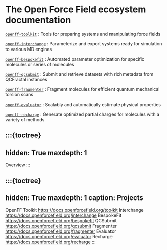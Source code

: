# The Open Force Field ecosystem documentation

[`openff-toolkit`](https://docs.openforcefield.org/toolkit)
: Tools for preparing systems and manipulating force fields

[`openff-interchange`](https://docs.openforcefield.org/interchange)
: Parameterize and export systems ready for simulation to various MD engines

[`openff-bespokefit`](https://docs.openforcefield.org/bespokefit)
: Automated parameter optimization for specific molecules or series of molecules

[`openff-qcsubmit`](https://docs.openforcefield.org/qcsubmit)
: Submit and retrieve datasets with rich metadata from QCFractal instances

[`openff-fragmenter`](https://docs.openforcefield.org/fragmenter)
: Fragment molecules for efficient quantum mechanical torsion scans 

[`openff-evaluator`](https://docs.openforcefield.org/evaluator)
: Scalably and automatically estimate physical properties

[`openff-recharge`](https://docs.openforcefield.org/recharge)
: Generate optimized partial charges for molecules with a variety of methods

:::{toctree}
---
hidden: True
maxdepth: 1
---

Overview <self>
:::

:::{toctree}
---
hidden: True
maxdepth: 1
caption: Projects
---

OpenFF Toolkit <https://docs.openforcefield.org/toolkit>
Interchange <https://docs.openforcefield.org/interchange>
BespokeFit <https://docs.openforcefield.org/bespokefit>
QCSubmit <https://docs.openforcefield.org/qcsubmit>
Fragmenter <https://docs.openforcefield.org/fragmenter>
Evaluator <https://docs.openforcefield.org/evaluator>
Recharge <https://docs.openforcefield.org/recharge>
:::
